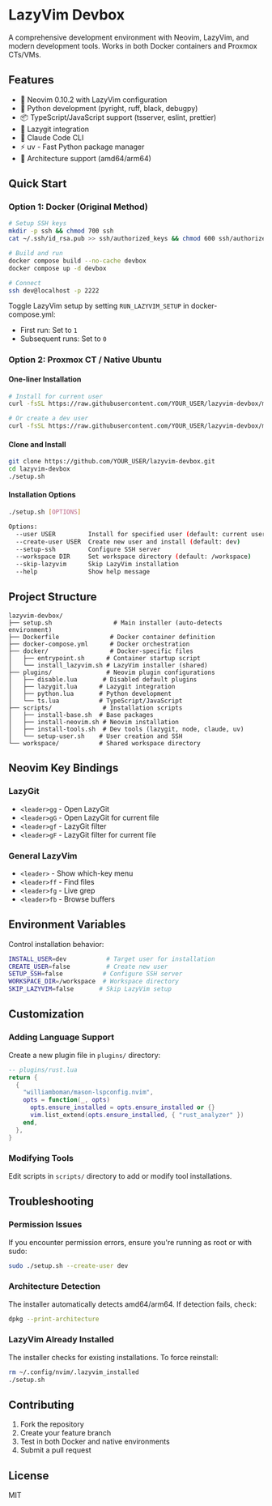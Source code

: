# LazyVim Devbox

A comprehensive development environment with Neovim, LazyVim, and modern development tools. Works in both Docker containers and Proxmox CTs/VMs.

## Features

- 🚀 Neovim 0.10.2 with LazyVim configuration
- 🐍 Python development (pyright, ruff, black, debugpy)
- 📦 TypeScript/JavaScript support (tsserver, eslint, prettier)
- 🎨 Lazygit integration
- 🤖 Claude Code CLI
- ⚡ uv - Fast Python package manager
- 🔧 Architecture support (amd64/arm64)

## Quick Start

### Option 1: Docker (Original Method)

```bash
# Setup SSH keys
mkdir -p ssh && chmod 700 ssh
cat ~/.ssh/id_rsa.pub >> ssh/authorized_keys && chmod 600 ssh/authorized_keys

# Build and run
docker compose build --no-cache devbox
docker compose up -d devbox

# Connect
ssh dev@localhost -p 2222
```

Toggle LazyVim setup by setting `RUN_LAZYVIM_SETUP` in docker-compose.yml:
- First run: Set to `1` 
- Subsequent runs: Set to `0`

### Option 2: Proxmox CT / Native Ubuntu

#### One-liner Installation

```bash
# Install for current user
curl -fsSL https://raw.githubusercontent.com/YOUR_USER/lazyvim-devbox/main/setup.sh | bash

# Or create a dev user
curl -fsSL https://raw.githubusercontent.com/YOUR_USER/lazyvim-devbox/main/setup.sh | bash -s -- --create-user dev
```

#### Clone and Install

```bash
git clone https://github.com/YOUR_USER/lazyvim-devbox.git
cd lazyvim-devbox
./setup.sh
```

#### Installation Options

```bash
./setup.sh [OPTIONS]

Options:
  --user USER         Install for specified user (default: current user)
  --create-user USER  Create new user and install (default: dev)
  --setup-ssh         Configure SSH server
  --workspace DIR     Set workspace directory (default: /workspace)
  --skip-lazyvim      Skip LazyVim installation
  --help              Show help message
```

## Project Structure

```
lazyvim-devbox/
├── setup.sh                 # Main installer (auto-detects environment)
├── Dockerfile              # Docker container definition
├── docker-compose.yml      # Docker orchestration
├── docker/                 # Docker-specific files
│   ├── entrypoint.sh      # Container startup script
│   └── install_lazyvim.sh # LazyVim installer (shared)
├── plugins/               # Neovim plugin configurations
│   ├── disable.lua       # Disabled default plugins
│   ├── lazygit.lua      # Lazygit integration
│   ├── python.lua       # Python development
│   └── ts.lua           # TypeScript/JavaScript
├── scripts/              # Installation scripts
│   ├── install-base.sh  # Base packages
│   ├── install-neovim.sh # Neovim installation
│   ├── install-tools.sh  # Dev tools (lazygit, node, claude, uv)
│   └── setup-user.sh    # User creation and SSH
└── workspace/           # Shared workspace directory
```

## Neovim Key Bindings

### LazyGit
- `<leader>gg` - Open LazyGit
- `<leader>gG` - Open LazyGit for current file
- `<leader>gf` - LazyGit filter
- `<leader>gF` - LazyGit filter for current file

### General LazyVim
- `<leader>` - Show which-key menu
- `<leader>ff` - Find files
- `<leader>fg` - Live grep
- `<leader>fb` - Browse buffers

## Environment Variables

Control installation behavior:

```bash
INSTALL_USER=dev           # Target user for installation
CREATE_USER=false          # Create new user
SETUP_SSH=false           # Configure SSH server
WORKSPACE_DIR=/workspace  # Workspace directory
SKIP_LAZYVIM=false       # Skip LazyVim setup
```

## Customization

### Adding Language Support

Create a new plugin file in `plugins/` directory:

```lua
-- plugins/rust.lua
return {
  {
    "williamboman/mason-lspconfig.nvim",
    opts = function(_, opts)
      opts.ensure_installed = opts.ensure_installed or {}
      vim.list_extend(opts.ensure_installed, { "rust_analyzer" })
    end,
  },
}
```

### Modifying Tools

Edit scripts in `scripts/` directory to add or modify tool installations.

## Troubleshooting

### Permission Issues
If you encounter permission errors, ensure you're running as root or with sudo:
```bash
sudo ./setup.sh --create-user dev
```

### Architecture Detection
The installer automatically detects amd64/arm64. If detection fails, check:
```bash
dpkg --print-architecture
```

### LazyVim Already Installed
The installer checks for existing installations. To force reinstall:
```bash
rm ~/.config/nvim/.lazyvim_installed
./setup.sh
```

## Contributing

1. Fork the repository
2. Create your feature branch
3. Test in both Docker and native environments
4. Submit a pull request

## License

MIT